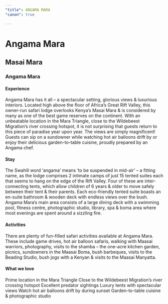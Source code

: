 ```yaml
---
"title": ANGAMA MARA
"canon": true

---
```


# Angama Mara
## Masai Mara
### Angama Mara

#### Experience
Angama Mara has it all – a spectacular setting, glorious views &amp; luxurious interiors.  Located high above the floor of Africa’s Great Rift Valley, this owner-run safari lodge overlooks Kenya’s Masai Mara &amp; is considered by many as one of the best game reserves on the continent.
With an unbeatable location in the Mara Triangle, close to the Wildebeest Migration’s river crossing hotspot, it is not surprising that guests return to this piece of paradise year upon year.
The views are simply magnificent!  Guests can sip on a sundowner while watching hot air balloons drift by or enjoy their delicious garden-to-table cuisine, proudly prepared by an Angama chef.

#### Stay
The Swahili word ‘angama’ means ‘to be suspended in mid-air’ – a fitting name, as the lodge comprises 2 intimate camps of just 15 tented suites each that seems to hang on the edge of the Rift Valley.
Four of these are inter-connecting tents, which allow children of 6 years &amp; older to move safely between their tent &amp; their parents.
Each eco-friendly tented suite boasts an en-suite bathroom &amp; wooden deck with endless views over the bush.  
Angama Mara’s main area consists of a large dining deck with a swimming pool, fitness centre, photographic studio, library, spa &amp; boma area where most evenings are spent around a sizzling fire.

#### Activities
There are plenty of fun-filled safari activities available at Angama Mara.
These include game drives, hot air balloon safaris, walking with Maasai warriors, photography, visits to the shamba – the one-acre kitchen garden, picnics, sundowners in the Maasai Boma, bush barbeques, visits to the Beading Studio, bush jogs with a Kenyan &amp; visits to the Maasai Manyatta.


#### What we love
Prime location in the Mara Triangle
Close to the Wildebeest Migration’s river crossing hotspot 
Excellent predator sightings 
Luxury tents with spectacular views 
Watch hot air balloons drift by during sunset
Garden-to-table cuisine &amp; photographic studio